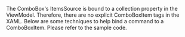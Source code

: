 ﻿The ComboBox's ItemsSource is bound to a collection property in the ViewModel. 
Therefore, there are no explicit ComboBoxItem tags in the XAML. 
Below are some techniques to help bind a command to a ComboBoxItem. 
Please refer to the sample code.
